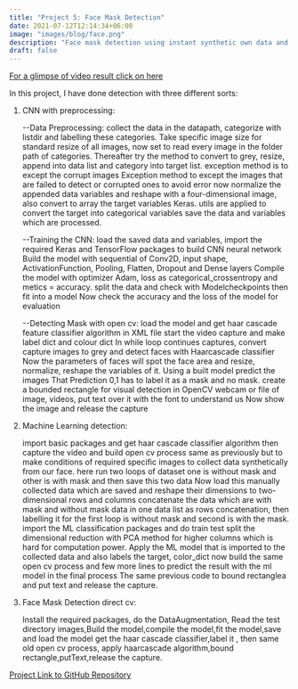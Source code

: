 ```yaml
---
title: "Project 5: Face Mask Detection"
date: 2021-07-12T12:14:34+06:00
image: "images/blog/face.png"
description: "Face mask detection using instant synthetic own data and Manual downloaded data, detecting  Mask or No Mask :"
draft: false
---
```

[For a glimpse of video result click on here](https://user-images.githubusercontent.com/67855083/152309092-d847927d-7679-4d1a-a65e-d0397541e67c.mp4)

In this project, I have done detection with three different sorts:
1) CNN with preprocessing:

   --Data Preprocessing:
        collect the data in the datapath, categorize with listdir and labelling these categories.
        Take specific image size for standard resize of all images, now set to read every image in the folder path of categories.
        Thereafter try the method to convert to grey, resize, append into data list and category into target list. exception method is to except the corrupt images 
        Exception method to except the images that are failed to detect or corrupted ones to avoid error 
        now normalize the appended data variables and reshape with a four-dimensional image, also convert to array the target variables
        Keras. utils are applied to convert the target into categorical variables
        save the data and variables which are processed.
        
   --Training the CNN:
        load the saved data and variables, import the required Keras and TensorFlow packages to build CNN neural network
        Build the model with sequential of Conv2D, input shape, ActivationFunction, Pooling, Flatten, Dropout and Dense layers
        Compile the model with optimizer Adam, loss as categorical_crossentropy and metics = accuracy.
        split the data and check with Modelcheckpoints then fit into a model
        Now check the accuracy and the  loss of the model for evaluation
        
    --Detecting Mask with open cv:
        load the model and get haar cascade feature classifier algorithm in XML file
        start the video capture and make label dict and colour dict
        In while loop continues captures, convert capture images to grey and detect faces with Haarcascade classifier
        Now the parameters of faces will spot the face area and resize, normalize, reshape the variables of it. Using a built model predict the images
        That Prediction 0,1 has to label it as a mask and no mask. create a bounded rectangle for visual detection in OpenCV webcam or file of image, videos, put text over it 
        with the font to understand us
        Now show the image and release the capture
        
        
2) Machine Learning detection:
 
     import basic packages and get haar cascade classifier algorithm then capture the video and build open cv process same as previously but to make conditions of required            specific images to collect data synthetically from our face. here run two loops of dataset one is without mask and other is with mask and then save this two data
     Now load this manually collected data which are saved and reshape their dimensions to two-dimensional rows and columns concatenate the data which are with mask and without      mask data in one data list as rows concatenation, then labelling it for the first loop is without mask and second is with the mask.
     import the ML classification packages and do train test split the dimensional reduction with PCA method for higher columns which is hard for computation power.
     Apply the ML model that is imported to the collected data and also labels the target, color_dict
     now build the same open cv process and few more lines to predict the result with the ml model in the final process
     The same previous code to bound rectanglea and put text and release the capture.     
       
3) Face Mask Detection direct cv:

      Install the required packages, do the DataAugmentation, Read the test directory images,Build the model,compile the model,fit the model,save and load the model
      get the haar cascade classifier,label it , then same old open cv process, apply haarcascade algorithm,bound rectangle,putText,release the capture.
      
       
[Project Link to GitHub Repository](https://github.com/sharathm451/Projects-AI-ML/tree/main/Project-7_FaceMaskDetection)
